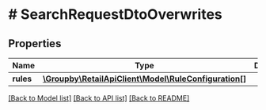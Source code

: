 # # SearchRequestDtoOverwrites

## Properties

Name | Type | Description | Notes
------------ | ------------- | ------------- | -------------
**rules** | [**\Groupby\RetailApiClient\Model\RuleConfiguration[]**](RuleConfiguration.md) |  |

[[Back to Model list]](../../README.md#models) [[Back to API list]](../../README.md#endpoints) [[Back to README]](../../README.md)
